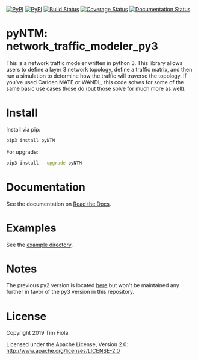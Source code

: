 
[![PyPI](https://img.shields.io/pypi/v/pyntm.svg)](https://pypi.python.org/pypi/pyNTM)
[![PyPI](https://img.shields.io/pypi/dm/pyntm.svg)](https://pypi.python.org/pypi/pyNTM)
[![Build Status](https://travis-ci.org/tim-fiola/network_traffic_modeler_py3.svg?branch=master)](https://travis-ci.org/tim-fiola/network_traffic_modeler_py3)
[![Coverage Status](https://coveralls.io/repos/github/tim-fiola/network_traffic_modeler_py3/badge.svg?branch=master)](https://coveralls.io/github/tim-fiola/network_traffic_modeler_py3?branch=master)
[![Documentation Status](https://readthedocs.org/projects/pyNTM/badge/?version=latest)](http://pyntm.readthedocs.io/en/latest/?badge=latest)


pyNTM: network_traffic_modeler_py3
==================================

This is a network traffic modeler written in python 3. This library allows users to define a layer 3 network topology, define a traffic matrix, and then run a simulation to determine how the traffic will traverse the topology. If you've used Cariden MATE or WANDL, this code solves for some of the same basic use cases those do (but those solve for much more as well).


Install
=======

Install via pip:
```bash
pip3 install pyNTM
```

For upgrade:
```bash
pip3 install --upgrade pyNTM
```


Documentation
=============

See the documentation on [Read the Docs](http://pyntm.readthedocs.org).


Examples
========

See the [example directory](./examples). 


Notes
=====

The previous py2 version is located [here](https://github.com/tim-fiola/network_traffic_modeler) but won't be maintained any further in favor of the py3 version in this repository.


License
=======

Copyright 2019 Tim Fiola

Licensed under the Apache License, Version 2.0: http://www.apache.org/licenses/LICENSE-2.0

